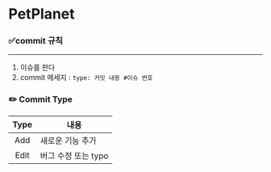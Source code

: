 # PetPlanet
### ✅commit 규칙

---
1. 이슈를 판다
2. commit 메세지 : `type: 커밋 내용 #이슈 번호`

### ✏️ Commit Type
|   Type   |내용|
|:--------:|---|
|   Add   |새로운 기능 추가|
|   Edit    |버그 수정 또는 typo|

